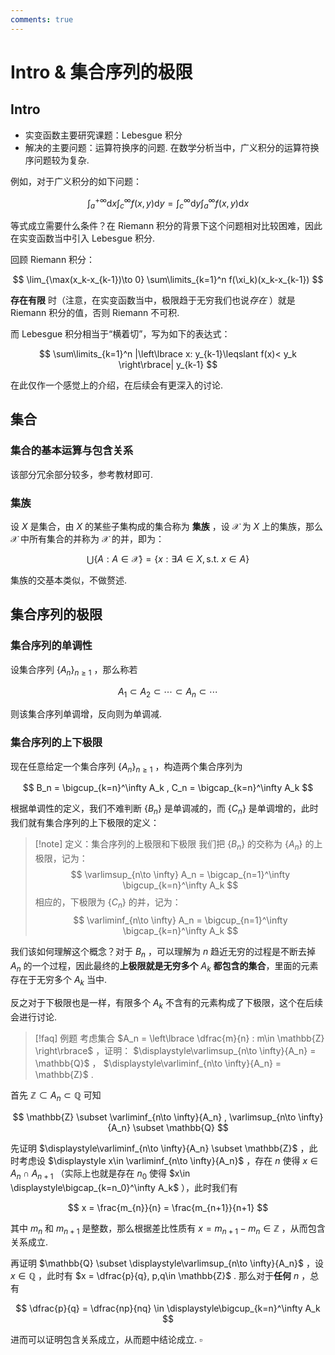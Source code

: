 ```yaml
---
comments: true
---
```


# Intro & 集合序列的极限

## Intro

- 实变函数主要研究课题：Lebesgue 积分
- 解决的主要问题：运算符换序的问题. 在数学分析当中，广义积分的运算符换序问题较为复杂.

例如，对于广义积分的如下问题：

$$
\int_a^{+\infty}\mathrm{d}x\int_c^\infty f(x,y)\mathrm{d}y = \int_c^\infty \mathrm{d}y\int_a ^\infty f(x,y)\mathrm{d}x
$$

等式成立需要什么条件？在 Riemann 积分的背景下这个问题相对比较困难，因此在实变函数当中引入 Lebesgue 积分.

回顾 Riemann 积分：

$$
\lim_{\max(x_k-x_{k-1})\to 0} \sum\limits_{k=1}^n f(\xi_k)(x_k-x_{k-1})
$$

**存在有限** 时（注意，在实变函数当中，极限趋于无穷我们也说*存在* ）就是 Riemann 积分的值，否则 Riemann 不可积.

而 Lebesgue 积分相当于“横着切”，写为如下的表达式：

$$
\sum\limits_{k=1}^n |\left\lbrace x: y_{k-1}\leqslant f(x)< y_k \right\rbrace| y_{k-1}
$$

在此仅作一个感觉上的介绍，在后续会有更深入的讨论.

## 集合
### 集合的基本运算与包含关系
该部分冗余部分较多，参考教材即可.
### 集族
设 $X$ 是集合，由 $X$ 的某些子集构成的集合称为 **集族** ，设 $\mathcal{X}$ 为 $X$ 上的集族，那么 $\mathcal{X}$ 中所有集合的并称为 $\mathcal{X}$ 的并，即为：

$$
\bigcup \left\lbrace A: A\in \mathcal{X} \right\rbrace = \left\lbrace x: \exists A\in X, \text{s.t. } x\in A\right\rbrace
$$

集族的交基本类似，不做赘述.

## 集合序列的极限
### 集合序列的单调性

设集合序列 $\left\lbrace A_n \right\rbrace_{n\geqslant1}$ ，那么称若

$$
A_1\subset A_2 \subset \cdots \subset A_n\subset \cdots
$$

则该集合序列单调增，反向则为单调减.

### 集合序列的上下极限
现在任意给定一个集合序列 $\left\lbrace A_n \right\rbrace_{n\geqslant 1}$ ，构造两个集合序列为

$$
B_n = \bigcup_{k=n}^\infty A_k  , C_n = \bigcap_{k=n}^\infty A_k
$$

根据单调性的定义，我们不难判断 $\left\lbrace B_n \right\rbrace$ 是单调减的，而 $\left\lbrace C_n \right\rbrace$ 是单调增的，此时我们就有集合序列的上下极限的定义：

>[!note] 定义：集合序列的上极限和下极限
> 我们把 $\left\lbrace B_n \right\rbrace$ 的交称为 $\left\lbrace A_n \right\rbrace$ 的上极限，记为：
>  $$ \varlimsup_{n\to \infty} A_n  =  \bigcap_{n=1}^\infty \bigcup_{k=n}^\infty A_k $$
>  相应的，下极限为 $\left\lbrace C_n \right\rbrace$ 的并，记为：
>  $$ \varliminf_{n\to \infty} A_n  =  \bigcup_{n=1}^\infty \bigcap_{k=n}^\infty A_k $$

我们该如何理解这个概念？对于 $B_n$ ，可以理解为 $n$ 趋近无穷的过程是不断去掉 $A_n$ 的一个过程，因此最终的**上极限就是无穷多个** $A_k$ **都包含的集合**，里面的元素存在于无穷多个 $A_k$ 当中.

反之对于下极限也是一样，有限多个 $A_k$ 不含有的元素构成了下极限，这个在后续会进行讨论.

>[!faq] 例题
>考虑集合 $A_n = \left\lbrace \dfrac{m}{n} : m\in \mathbb{Z} \right\rbrace$ ，证明： $\displaystyle\varlimsup_{n\to \infty}{A_n} = \mathbb{Q}$ ， $\displaystyle\varliminf_{n\to \infty}{A_n} = \mathbb{Z}$ .

首先 $\mathbb{Z}\subset A_n \subset \mathbb{Q}$ 可知

$$
\mathbb{Z} \subset \varliminf_{n\to \infty}{A_n} , \varlimsup_{n\to \infty}{A_n} \subset \mathbb{Q}
$$

先证明 $\displaystyle\varliminf_{n\to \infty}{A_n} \subset \mathbb{Z}$  ，此时考虑设 $\displaystyle x\in \varliminf_{n\to \infty}{A_n}$ ，存在 $n$ 使得 $x\in A_n\cap A_{n+1}$ （实际上也就是存在 $n_0$ 使得 $x\in \displaystyle\bigcap_{k=n_0}^\infty A_k$ ），此时我们有

$$
x = \frac{m_{n}}{n} = \frac{m_{n+1}}{n+1}
$$

其中 $m_n$ 和 $m_{n+1}$ 是整数，那么根据差比性质有 $x = m_{n+1}-m_n\in \mathbb{Z}$ ，从而包含关系成立.

再证明 $\mathbb{Q} \subset \displaystyle\varlimsup_{n\to \infty}{A_n}$ ，设 $x\in \mathbb{Q}$ ，此时有 $x = \dfrac{p}{q}, p,q\in \mathbb{Z}$ . 那么对于**任何** $n$ ，总有 

$$
\dfrac{p}{q} = \dfrac{np}{nq} \in \displaystyle\bigcup_{k=n}^\infty A_k
$$ 

进而可以证明包含关系成立，从而题中结论成立. $\square$



